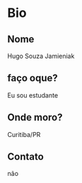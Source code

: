 # Bio

## Nome

Hugo Souza Jamieniak

## faço oque?

Eu sou estudante

## Onde moro?

Curitiba/PR

## Contato

não

